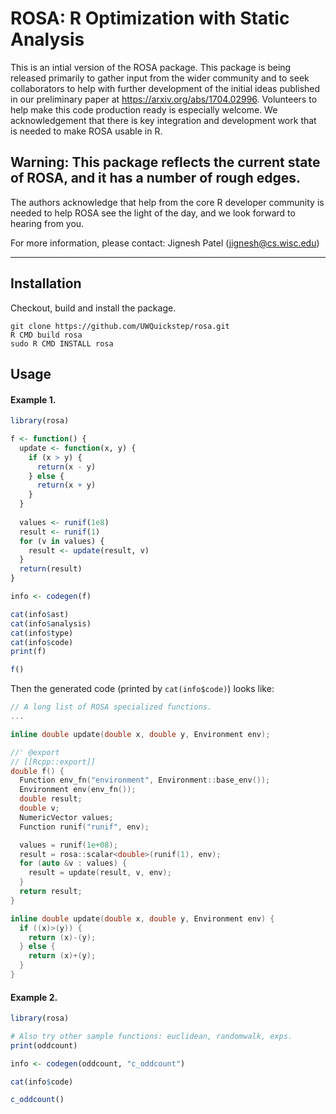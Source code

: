 # ROSA: R Optimization with Static Analysis
This is an intial version of the ROSA package. This package is being released primarily to gather input from the wider community and to seek collaborators to help with further development of the initial ideas published in our preliminary paper at https://arxiv.org/abs/1704.02996. Volunteers to help make this code production ready is especially welcome. We acknowledgement that there is key integration and development work that is needed to make ROSA usable in R.

## Warning: This package reflects the current state of ROSA, and it has a number of rough edges. 
The authors acknowledge that help from the core R developer community is needed to help ROSA see the light of the day, and we look forward to hearing from you.

For more information, please contact: Jignesh Patel (jignesh@cs.wisc.edu)

---
## Installation
Checkout, build and install the package.
```
git clone https://github.com/UWQuickstep/rosa.git
R CMD build rosa
sudo R CMD INSTALL rosa
```
## Usage
#### Example 1.
```R
library(rosa)

f <- function() {
  update <- function(x, y) {
    if (x > y) {
      return(x - y)
    } else {
      return(x + y)
    }
  }
  
  values <- runif(1e8)
  result <- runif(1)
  for (v in values) {
    result <- update(result, v)
  }
  return(result)
}

info <- codegen(f)

cat(info$ast)
cat(info$analysis)
cat(info$type)
cat(info$code)
print(f)

f()
```
Then the generated code (printed by `cat(info$code)`) looks like:
```cpp
// A long list of ROSA specialized functions.
...

inline double update(double x, double y, Environment env);

//' @export
// [[Rcpp::export]]
double f() {
  Function env_fn("environment", Environment::base_env());
  Environment env(env_fn());
  double result;
  double v;
  NumericVector values;
  Function runif("runif", env);

  values = runif(1e+08);
  result = rosa::scalar<double>(runif(1), env);
  for (auto &v : values) {
    result = update(result, v, env);
  }
  return result;
}

inline double update(double x, double y, Environment env) {
  if ((x)>(y)) {
    return (x)-(y);
  } else {
    return (x)+(y);
  }
}
```

#### Example 2.
```R
library(rosa)

# Also try other sample functions: euclidean, randomwalk, exps.
print(oddcount)

info <- codegen(oddcount, "c_oddcount")

cat(info$code)

c_oddcount()
```
